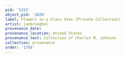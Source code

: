 ```yaml
---
pid: '5153'
object_pid: '3820'
label: Flowers in a Glass Vase (Private Collection)
artist: janbrueghel
provenance_date:
provenance_location: United States
provenance_text: Collection of Charles M. Johnson
collection: provenance
order: '1756'
---
```

